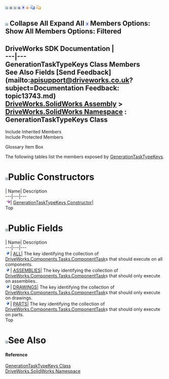 ![](dotnetimages/collapse.gif) ![](dotnetimages/expand.gif) ![](dotnetimages/collapse.gif) ![](dotnetimages/expand.gif) ![](dotnetimages/drpdown.gif) ![](dotnetimages/drpdown_orange.gif) ![](dotnetimages/copycode.gif) ![](dotnetimages/copycodeHighlight.gif)

![](dotnetimages/collapse.gif) Collapse All Expand All ![](dotnetimages/drpdown.gif) Members Options: Show All  Members Options: Filtered   
---  
DriveWorks SDK Documentation  |   
---|---  
GenerationTaskTypeKeys Class Members   
See Also Fields [Send Feedback](mailto:apisupport@driveworks.co.uk?subject=Documentation Feedback: topic13743.md)  
[DriveWorks.SolidWorks Assembly](topic13342.md) > [DriveWorks.SolidWorks Namespace](topic13345.md) : GenerationTaskTypeKeys Class  
---  
  
Include Inherited Members    
Include Protected Members  


Glossary Item Box

The following tables list the members exposed by [GenerationTaskTypeKeys](topic13743.md).

# ![](dotnetimages/collapse.gif)Public Constructors

| Name| Description  
---|---|---  
![Public Constructor](dotnetimages/publicConstructor.gif)| [GenerationTaskTypeKeys Constructor](topic13749.md)|   
Top

# ![](dotnetimages/collapse.gif)Public Fields

| Name| Description  
---|---|---  
![Public Field](dotnetimages/publicField.gif)| [ALL](topic13750.md)| The key identifying the collection of [DriveWorks.Components.Tasks.ComponentTask](topic6407.md)s that should execute on all components.   
![Public Field](dotnetimages/publicField.gif)| [ASSEMBLIES](topic13751.md)| The key identifying the collection of [DriveWorks.Components.Tasks.ComponentTask](topic6407.md)s that should only execute on assemblies..   
![Public Field](dotnetimages/publicField.gif)| [DRAWINGS](topic13752.md)| The key identifying the collection of [DriveWorks.Components.Tasks.ComponentTask](topic6407.md)s that should only execute on drawings.   
![Public Field](dotnetimages/publicField.gif)| [PARTS](topic13753.md)| The key identifying the collection of [DriveWorks.Components.Tasks.ComponentTask](topic6407.md)s that should only execute on parts.   
Top

# ![](dotnetimages/collapse.gif)See Also

#### Reference

[GenerationTaskTypeKeys Class](topic13743.md)   
[DriveWorks.SolidWorks Namespace](topic13345.md)


